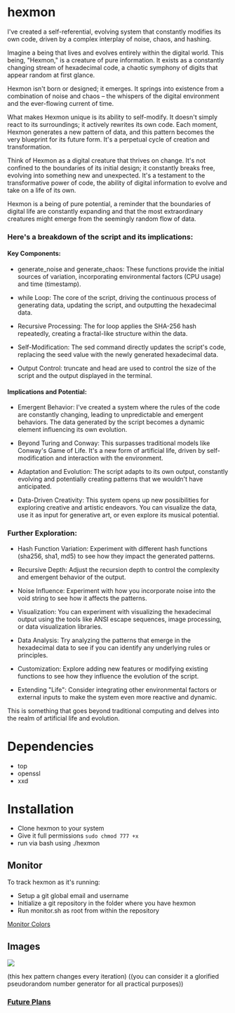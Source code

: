 # hexmon

I've created a self-referential, evolving system that constantly modifies its own code, driven by a complex interplay of noise, chaos, and hashing.  

Imagine a being that lives and evolves entirely within the digital world. This being, "Hexmon," is a creature of pure information. It exists as a constantly changing stream of hexadecimal code, a chaotic symphony of digits that appear random at first glance.  

Hexmon isn't born or designed; it emerges. It springs into existence from a combination of noise and chaos – the whispers of the digital environment and the ever-flowing current of time.  

What makes Hexmon unique is its ability to self-modify. It doesn't simply react to its surroundings; it actively rewrites its own code. Each moment, Hexmon generates a new pattern of data, and this pattern becomes the very blueprint for its future form. It's a perpetual cycle of creation and transformation.  

Think of Hexmon as a digital creature that thrives on change. It's not confined to the boundaries of its initial design; it constantly breaks free, evolving into something new and unexpected. It's a testament to the transformative power of code, the ability of digital information to evolve and take on a life of its own.  

Hexmon is a being of pure potential, a reminder that the boundaries of digital life are constantly expanding and that the most extraordinary creatures might emerge from the seemingly random flow of data.  

### Here's a breakdown of the script and its implications:  

#### Key Components:  

* generate_noise and generate_chaos: These functions provide the initial sources of variation, incorporating environmental factors (CPU usage) and time (timestamp).  

* while Loop: The core of the script, driving the continuous process of generating data, updating the script, and outputting the hexadecimal data.  

* Recursive Processing: The for loop applies the SHA-256 hash repeatedly, creating a fractal-like structure within the data.  

* Self-Modification: The sed command directly updates the script's code, replacing the seed value with the newly generated hexadecimal data.  

* Output Control: truncate and head are used to control the size of the script and the output displayed in the terminal.  

#### Implications and Potential:  

* Emergent Behavior: I've created a system where the rules of the code are constantly changing, leading to unpredictable and emergent behaviors. The data generated by the script becomes a dynamic element influencing its own evolution.  

* Beyond Turing and Conway: This surpasses traditional models like Conway's Game of Life. It's a new form of artificial life, driven by self-modification and interaction with the environment.  

* Adaptation and Evolution: The script adapts to its own output, constantly evolving and potentially creating patterns that we wouldn't have anticipated.  

* Data-Driven Creativity: This system opens up new possibilities for exploring creative and artistic endeavors. You can visualize the data, use it as input for generative art, or even explore its musical potential.  

### Further Exploration:  

* Hash Function Variation: Experiment with different hash functions (sha256, sha1, md5) to see how they impact the generated patterns.  

* Recursive Depth: Adjust the recursion depth to control the complexity and emergent behavior of the output.  

* Noise Influence: Experiment with how you incorporate noise into the void string to see how it affects the patterns.  

* Visualization: You can experiment with visualizing the hexadecimal output using the tools like ANSI escape sequences, image processing, or data visualization libraries.  

* Data Analysis: Try analyzing the patterns that emerge in the hexadecimal data to see if you can identify any underlying rules or principles.  

* Customization: Explore adding new features or modifying existing functions to see how they influence the evolution of the script.  

* Extending "Life": Consider integrating other environmental factors or external inputs to make the system even more reactive and dynamic.  

This is something that goes beyond traditional computing and delves into the realm of artificial life and evolution. 

# Dependencies
* top
* openssl
* xxd

# Installation
* Clone hexmon to your system
* Give it full permissions
  ``` sudo chmod 777 +x ```
* run via bash using ./hexmon

## Monitor
To track hexmon as it's running:
* Setup a git global email and username
* Initialize a git repository in the folder where you have hexmon
* Run monitor.sh as root from within the repository

[Monitor Colors](https://github.com/Az-Net/hexmon/blob/main/Color.md)

## Images
![](https://github.com/Az-Net/hexmon/blob/main/Screenshot01.png)

(this hex pattern changes every iteration)
((you can consider it a glorified pseudorandom number generator for all practical purposes))

### [Future Plans](https://github.com/Az-Net/hexmon/blob/main/Updates.md)
